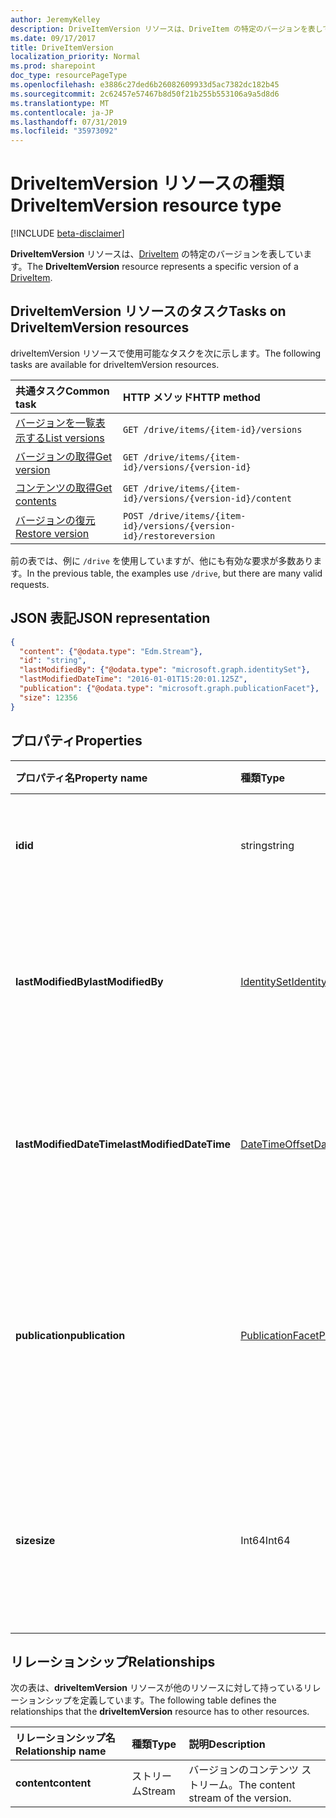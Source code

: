 ```yaml
---
author: JeremyKelley
description: DriveItemVersion リソースは、DriveItem の特定のバージョンを表しています。
ms.date: 09/17/2017
title: DriveItemVersion
localization_priority: Normal
ms.prod: sharepoint
doc_type: resourcePageType
ms.openlocfilehash: e3886c27ded6b26082609933d5ac7382dc182b45
ms.sourcegitcommit: 2c62457e57467b8d50f21b255b553106a9a5d8d6
ms.translationtype: MT
ms.contentlocale: ja-JP
ms.lasthandoff: 07/31/2019
ms.locfileid: "35973092"
---
```

# <a name="driveitemversion-resource-type"></a><span data-ttu-id="5a6c5-103">DriveItemVersion リソースの種類</span><span class="sxs-lookup"><span data-stu-id="5a6c5-103">DriveItemVersion resource type</span></span>

[!INCLUDE [beta-disclaimer](../../includes/beta-disclaimer.md)]

<span data-ttu-id="5a6c5-104">**DriveItemVersion** リソースは、[DriveItem](driveitem.md) の特定のバージョンを表しています。</span><span class="sxs-lookup"><span data-stu-id="5a6c5-104">The **DriveItemVersion** resource represents a specific version of a [DriveItem](driveitem.md).</span></span>


## <a name="tasks-on-driveitemversion-resources"></a><span data-ttu-id="5a6c5-105">DriveItemVersion リソースのタスク</span><span class="sxs-lookup"><span data-stu-id="5a6c5-105">Tasks on DriveItemVersion resources</span></span>

<span data-ttu-id="5a6c5-106">driveItemVersion リソースで使用可能なタスクを次に示します。</span><span class="sxs-lookup"><span data-stu-id="5a6c5-106">The following tasks are available for driveItemVersion resources.</span></span>

|            <span data-ttu-id="5a6c5-107">共通タスク</span><span class="sxs-lookup"><span data-stu-id="5a6c5-107">Common task</span></span>             |         <span data-ttu-id="5a6c5-108">HTTP メソッド</span><span class="sxs-lookup"><span data-stu-id="5a6c5-108">HTTP method</span></span>         |
| :--------------------------------- | :-------------------------- |
| <span data-ttu-id="5a6c5-109">[バージョンを一覧表示する][version-list]</span><span class="sxs-lookup"><span data-stu-id="5a6c5-109">[List versions][version-list]</span></span>      | `GET /drive/items/{item-id}/versions`  |
| <span data-ttu-id="5a6c5-110">[バージョンの取得][version-get]</span><span class="sxs-lookup"><span data-stu-id="5a6c5-110">[Get version][version-get]</span></span>         | `GET /drive/items/{item-id}/versions/{version-id}`     |
| <span data-ttu-id="5a6c5-111">[コンテンツの取得][content-get]</span><span class="sxs-lookup"><span data-stu-id="5a6c5-111">[Get contents][content-get]</span></span>        | `GET /drive/items/{item-id}/versions/{version-id}/content` |
| <span data-ttu-id="5a6c5-112">[バージョンの復元][version-restore]</span><span class="sxs-lookup"><span data-stu-id="5a6c5-112">[Restore version][version-restore]</span></span> | `POST /drive/items/{item-id}/versions/{version-id}/restoreversion` |

[version-list]: ../api/driveitem-list-versions.md
[version-get]: ../api/driveitemversion-get.md
[content-get]: ../api/driveitemversion-get-contents.md
[version-restore]: ../api/driveitemversion-restore.md

<span data-ttu-id="5a6c5-113">前の表では、例に `/drive` を使用していますが、他にも有効な要求が多数あります。</span><span class="sxs-lookup"><span data-stu-id="5a6c5-113">In the previous table, the examples use `/drive`, but there are many valid requests.</span></span>

## <a name="json-representation"></a><span data-ttu-id="5a6c5-114">JSON 表記</span><span class="sxs-lookup"><span data-stu-id="5a6c5-114">JSON representation</span></span>

<!-- { "blockType": "resource","keyProperty":"id", "@odata.type": "microsoft.graph.driveItemVersion", "@type.aka": "oneDrive.driveItemVersion" } -->

```json
{
  "content": {"@odata.type": "Edm.Stream"},
  "id": "string",
  "lastModifiedBy": {"@odata.type": "microsoft.graph.identitySet"},
  "lastModifiedDateTime": "2016-01-01T15:20:01.125Z",
  "publication": {"@odata.type": "microsoft.graph.publicationFacet"},
  "size": 12356
}
```

## <a name="properties"></a><span data-ttu-id="5a6c5-115">プロパティ</span><span class="sxs-lookup"><span data-stu-id="5a6c5-115">Properties</span></span>

|      <span data-ttu-id="5a6c5-116">プロパティ名</span><span class="sxs-lookup"><span data-stu-id="5a6c5-116">Property name</span></span>       |                         <span data-ttu-id="5a6c5-117">種類</span><span class="sxs-lookup"><span data-stu-id="5a6c5-117">Type</span></span>                         |                               <span data-ttu-id="5a6c5-118">説明</span><span class="sxs-lookup"><span data-stu-id="5a6c5-118">Description</span></span>                               |
| :----------------------- | :--------------------------------------------------- | :---------------------------------------------------------------------- |
| <span data-ttu-id="5a6c5-119">**id**</span><span class="sxs-lookup"><span data-stu-id="5a6c5-119">**id**</span></span>                   | <span data-ttu-id="5a6c5-120">string</span><span class="sxs-lookup"><span data-stu-id="5a6c5-120">string</span></span>                                               | <span data-ttu-id="5a6c5-121">バージョンの ID。</span><span class="sxs-lookup"><span data-stu-id="5a6c5-121">The ID of the version.</span></span> <span data-ttu-id="5a6c5-122">読み取り専用です。</span><span class="sxs-lookup"><span data-stu-id="5a6c5-122">Read-only.</span></span>                                       |
| <span data-ttu-id="5a6c5-123">**lastModifiedBy**</span><span class="sxs-lookup"><span data-stu-id="5a6c5-123">**lastModifiedBy**</span></span>       | [<span data-ttu-id="5a6c5-124">IdentitySet</span><span class="sxs-lookup"><span data-stu-id="5a6c5-124">IdentitySet</span></span>](../resources/identityset.md)           | <span data-ttu-id="5a6c5-125">最後にバージョンを変更したユーザーの ID。</span><span class="sxs-lookup"><span data-stu-id="5a6c5-125">Identity of the user which last modified the version.</span></span> <span data-ttu-id="5a6c5-126">読み取り専用です。</span><span class="sxs-lookup"><span data-stu-id="5a6c5-126">Read-only.</span></span>        |
| <span data-ttu-id="5a6c5-127">**lastModifiedDateTime**</span><span class="sxs-lookup"><span data-stu-id="5a6c5-127">**lastModifiedDateTime**</span></span> | [<span data-ttu-id="5a6c5-128">DateTimeOffset</span><span class="sxs-lookup"><span data-stu-id="5a6c5-128">DateTimeOffset</span></span>](../resources/timestamp.md)          | <span data-ttu-id="5a6c5-129">バージョンが最後に変更された日時。</span><span class="sxs-lookup"><span data-stu-id="5a6c5-129">Date and time the version was last modified.</span></span> <span data-ttu-id="5a6c5-130">読み取り専用です。</span><span class="sxs-lookup"><span data-stu-id="5a6c5-130">Read-only.</span></span>                 |
| <span data-ttu-id="5a6c5-131">**publication**</span><span class="sxs-lookup"><span data-stu-id="5a6c5-131">**publication**</span></span>          | [<span data-ttu-id="5a6c5-132">PublicationFacet</span><span class="sxs-lookup"><span data-stu-id="5a6c5-132">PublicationFacet</span></span>](../resources/publicationfacet.md) | <span data-ttu-id="5a6c5-133">特定のバージョンのパブリケーション ステータスを示します。</span><span class="sxs-lookup"><span data-stu-id="5a6c5-133">Indicates the publication status of this particular version.</span></span> <span data-ttu-id="5a6c5-134">読み取り専用です。</span><span class="sxs-lookup"><span data-stu-id="5a6c5-134">Read-only.</span></span> |
| <span data-ttu-id="5a6c5-135">**size**</span><span class="sxs-lookup"><span data-stu-id="5a6c5-135">**size**</span></span>                 | <span data-ttu-id="5a6c5-136">Int64</span><span class="sxs-lookup"><span data-stu-id="5a6c5-136">Int64</span></span>                                                | <span data-ttu-id="5a6c5-137">アイテムのこのバージョンのコンテンツ ストリームのサイズを示します。</span><span class="sxs-lookup"><span data-stu-id="5a6c5-137">Indicates the size of the content stream for this version of the item.</span></span>  |

## <a name="relationships"></a><span data-ttu-id="5a6c5-138">リレーションシップ</span><span class="sxs-lookup"><span data-stu-id="5a6c5-138">Relationships</span></span>

<span data-ttu-id="5a6c5-139">次の表は、**driveItemVersion** リソースが他のリソースに対して持っているリレーションシップを定義しています。</span><span class="sxs-lookup"><span data-stu-id="5a6c5-139">The following table defines the relationships that the **driveItemVersion** resource has to other resources.</span></span>

| <span data-ttu-id="5a6c5-140">リレーションシップ名</span><span class="sxs-lookup"><span data-stu-id="5a6c5-140">Relationship name</span></span> |  <span data-ttu-id="5a6c5-141">種類</span><span class="sxs-lookup"><span data-stu-id="5a6c5-141">Type</span></span>  |            <span data-ttu-id="5a6c5-142">説明</span><span class="sxs-lookup"><span data-stu-id="5a6c5-142">Description</span></span>             |
| :---------------- | :----- | :--------------------------------- |
| <span data-ttu-id="5a6c5-143">**content**</span><span class="sxs-lookup"><span data-stu-id="5a6c5-143">**content**</span></span>       | <span data-ttu-id="5a6c5-144">ストリーム</span><span class="sxs-lookup"><span data-stu-id="5a6c5-144">Stream</span></span> | <span data-ttu-id="5a6c5-145">バージョンのコンテンツ ストリーム。</span><span class="sxs-lookup"><span data-stu-id="5a6c5-145">The content stream of the version.</span></span> |

<!--
{
  "type": "#page.annotation",
  "description": "The version facet provides information about the properties of a file version.",
  "keywords": "version,versions,version-history,history",
  "section": "documentation",
  "tocPath": "Facets/Version",
  "suppressions": []
}
-->
